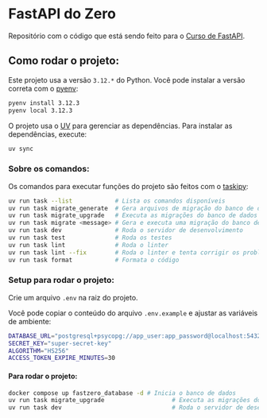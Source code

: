 # FastAPI do Zero
Repositório com o código que está sendo feito para o [Curso de FastAPI](https://fastapidozero.dunossauro.com).

## Como rodar o projeto:
Este projeto usa a versão `3.12.*` do Python. Você pode instalar a versão correta com o [pyenv](https://github.com/pyenv/pyenv):
```bash
pyenv install 3.12.3
pyenv local 3.12.3
```

O projeto usa o [UV](https://docs.astral.sh/uv/) para gerenciar as dependências. Para instalar as dependências, execute:
```bash
uv sync
```

### Sobre os comandos:
Os comandos para executar funções do projeto são feitos com o [taskipy](https://github.com/taskipy/taskipy):
```bash
uv run task --list            # Lista os comandos disponíveis
uv run task migrate_generate  # Gera arquivos de migração do banco de dados
uv run task migrate_upgrade   # Executa as migrações do banco de dados
uv run task migrate <message> # Gera e executa uma migração do banco de dados
uv run task dev               # Roda o servidor de desenvolvimento
uv run task test              # Roda os testes
uv run task lint              # Roda o linter
uv run task lint --fix        # Roda o linter e tenta corrigir os problemas
uv run task format            # Formata o código
```

### Setup para rodar o projeto:
Crie um arquivo `.env` na raiz do projeto.

Você pode copiar o conteúdo do arquivo `.env.example` e ajustar as variáveis de ambiente:
```bash
DATABASE_URL="postgresql+psycopg://app_user:app_password@localhost:5432/app_db"
SECRET_KEY="super-secret-key"
ALGORITHM="HS256"
ACCESS_TOKEN_EXPIRE_MINUTES=30
```

#### Para rodar o projeto:
```bash
docker compose up fastzero_database -d # Inicia o banco de dados
uv run task migrate_upgrade                   # Executa as migrações do banco de dados
uv run task dev                               # Roda o servidor de desenvolvimento
```
